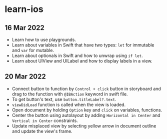# learn-ios

## 16 Mar 2022
- Learn how to use playgrounds.
- Learn about variables in Swift that have two types: `let` for immutable and `var` for mutable.
- Learn about optionals in Swift and how to unwrap using `if let`.
- Learn about UIView and UILabel and how to display labels in a view.

## 20 Mar 2022
- Connect button to function by `Control + click` button in storyboard and drag to the function with `@IBAction` keyword in swift file.
- To get button's text, use `button.titleLabel?.text`.
- `viewDidLoad` function is called when the view is loaded.
- Open document by holding `Option` key and `click` on variables, functions.
- Center the button using autolayout by adding `Horizontal in Center` and `Vertical in Center` constraints.
- Update misplaced view by selecting yellow arrow in document outline and update the view's frame.
